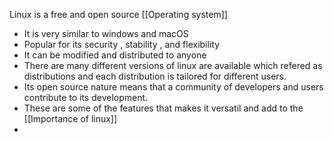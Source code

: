 Linux is a free and open source [[Operating system]]
- It is very similar to windows and macOS 
- Popular for its security , stability , and flexibility
- It  can be modified and distributed to anyone
- There are many different versions of linux are available which refered as distributions and each distribution is tailored for different users.
- Its open source nature means that a community of developers and users contribute to its development.
- These are some of the features that makes it versatil and add to the [[Importance of linux]]
- 